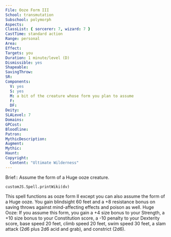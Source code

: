 ```yaml
---
File: Ooze Form III
School: transmutation
Subschool: polymorph
Aspects: 
ClassList: { sorcerer: 7, wizard: 7 }
CastTime: standard action
Range: personal
Area: 
Effect: 
Targets: you
Duration: 1 minute/level (D)
Dismissible: yes
Shapeable: 
SavingThrow: 
SR: 
Components:
  V: yes
  S: yes
  M: a bit of the creature whose form you plan to assume
  F: 
  DF: 
Deity: 
SLALevel: 7
Domains: 
GPCost: 
Bloodline: 
Patron: 
MythicDescription: 
Augment: 
Mythic: 
Haunt: 
Copyright:
  Content: "Ultimate Wilderness"
---
```

Brief:: Assume the form of a Huge ooze creature.

```dataviewjs
customJS.Spell.printWiki(dv)
```

This spell functions as ooze form II except you can also assume the form of a Huge ooze. You gain blindsight 60 feet and a +8 resistance bonus on saving throws against mind-affecting effects and poison as well. Huge Ooze: If you assume this form, you gain a +4 size bonus to your Strength, a +10 size bonus to your Constitution score, a -10 penalty to your Dexterity score, base speed 20 feet, climb speed 20 feet, swim speed 30 feet, a slam attack (2d6 plus 2d6 acid and grab), and constrict (2d6).
